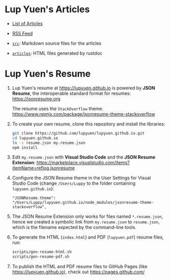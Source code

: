 # Lup Yuen's Articles

-  [List of Articles](https://lupyuen.github.io)

-  [RSS Feed](https://lupyuen.github.io/rss.xml)

-  [`src`](src): Markdown source files for the articles

-  [`articles`](articles): HTML files generated by rustdoc

# Lup Yuen's Resume

1. Lup Yuen's resume at https://lupyuen.github.io is powered by __JSON Resume__, the interoperable standard format for resumes: https://jsonresume.org

    The resume uses the `StackOverflow` theme: https://www.npmjs.com/package/jsonresume-theme-stackoverflow

1. To create your own resume, clone this repository and install the libraries:

    ```bash
    git clone https://github.com/lupyuen/lupyuen.github.io.git
    cd lupyuen.github.io
    ln -s resume.json my.resume.json
    npm install
    ```

1.  Edit `my.resume.json` with __Visual Studio Code__ and the __JSON Resume Extension__: https://marketplace.visualstudio.com/items?itemName=reflog.jsonresume

1.  Configure the JSON Resume theme in the User Settings for Visual Studio Code (change `/Users/Luppy` to the folder containing `lupyuen.github.io`):

    ```text
    "JSONResume.theme": "/Users/Luppy/lupyuen.github.io/node_modules/jsonresume-theme-stackoverflow",
    ```

1.  The JSON Resume Extension only works for files named `*.resume.json`, hence we created a symbolic link from `my.resume.json` to `resume.json`, which is the filename expected by the command-line tools.

1.  To generate the HTML (`index.html`) and PDF (`lupyuen.pdf`) resume files, run:

    ```bash
    scripts/gen-resume-html.sh
    scripts/gen-resume-pdf.sh
    ```

1.  To publish the HTML and PDF resume files to GitHub Pages (like https://lupyuen.github.io), check out https://pages.github.com/